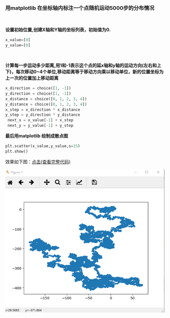 
### **用matplotlib 在坐标轴内标注一个点随机运动5000步的分布情况**

<br>

**设置初始位置,创建X轴和Y轴的坐标列表，初始值为0.**
```PYTHON
x_value=[0]
y_value=[0]
```

<br>

**计算每一步运动多少距离,用1和-1表示这个点的延x轴和y轴的运动方向(左右和上下)，每次移动0~4个单位,移动距离等于移动方向乘以移动单位，新的位置坐标为上一次的位置加上移动距离**


```python
x_direction = choice([1, -1])
y_direction = choice([1, -1])
x_distance = choice([0, 1, 2, 3, 4])
y_distance = choice([0, 1, 2, 3, 4])
x_step = x_direction * x_distance
y_step = y_direction * y_distance
 next_x = x_value[-1] + x_step
 next_y = y_value[-1] + y_step
```

**最后用matplotlib 绘制成散点图**

```python 
plt.scatter(x_value,y_value,s=15)
plt.show()
```

效果如下图：[点击(查看完整代码)](https://github.com/suvieu/PYTHON-PROGRAM/blob/master/RANDOM%20WALK/random%20walk.py)


![IMAGE](https://github.com/suvieu/PYTHON-PROGRAM/blob/master/RANDOM%20WALK/PIC/1.png)
